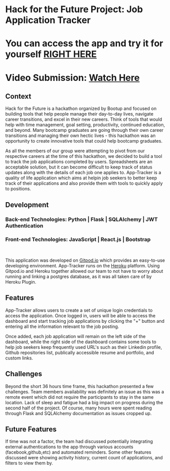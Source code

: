 # Hack for the Future Project: Job Application Tracker

# You can access the app and try it for yourself [RIGHT HERE](https://hackathon-application-tracker.herokuapp.com/)
# Video Submission: [Watch Here](https://www.loom.com/share/aa338eba22e84629987e8041849d4e43)

 

## Context

Hack for the Future is a hackathon organized by Bootup and focused on building tools that help people manage their day-to-day lives, navigate career transitions, and excel in their new careers. Think of tools that would help with time management, goal setting, productivity, continued education, and beyond. Many bootcamp graduates are going through their own career transitions and managing their own hectic lives - this hackathon was an opportunity to create innovative tools that could help bootcamp graduates.

As all the members of our group were attempting to pivot from our respective careers at the time of this hackathon, we decided to build a tool to track the job applications completed by users. Spreadsheets are an acceptable solution, but it can become difficult to keep track of status updates along with the details of each job one applies to. App-Tracker is a quality of life application which aims at helpin job seekers to better keep track of their applications and also provide them with tools to quickly apply to positions.


## Development

<h3>Back-end Technologies: Python | Flask | SQLAlchemy | JWT Authentication
<h3>Front-end Technologies: JavaScript | React.js | Bootstrap</h3><br>

This application was developed on [Gitpod.io](https://www.gitpod.io/) which provides an easy-to-use developing environment.
App-Tracker runs on the [Heroku](https://www.heroku.com/[) platform.
Using Gitpod.io and Heroku together allowed our team to not have to worry about running and linking a postgres database, as it was all taken care of by Heroku Plugin.

## Features

App-Tracker allows users to create a set of unique login credentials to access the application.
Once logged in, users will be able to access the dashboard and start tracking job applications by clicking the "+" button and entering all the information relevant to the job posting. 

Once added, each job application will remain on the left side of the dashboard, while the right side of the dashboard contains some tools to help job seekers keep frequently used URL's such as their Linkedin profile, Github repositories list, publically accessible resume and portfolio, and custom links.

## Challenges

Beyond the short 36 hours time frame, this hackathon presented a few challenges. Team members availability was definitely an issue as this was a remote event which did not require the participants to stay in the same location. Lack of sleep and fatigue had a big impact on progress during the second half of the project. Of course, many hours were spent reading through Flask and SQLAlchemy documentation as issues cropped up.

## Future Features

If time was not a factor, the team had discussed potentially integrating external authentications to the app through various accounts (facebook,github,etc) and automated reminders. Some other features discussed were showing activity history, current count of applications, and filters to view them by.
